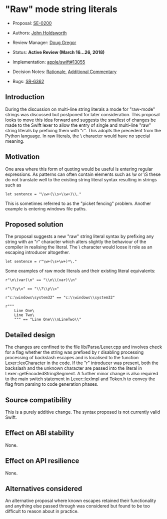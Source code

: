 # "Raw" mode string literals

* Proposal: [SE-0200](0200-raw-string-escaping.md)
* Authors: [John Holdsworth](https://github.com/johnno1962)
* Review Manager: [Doug Gregor](https://github.com/DougGregor)
* Status: **Active Review (March 16...26, 2018)**

* Implementation: [apple/swift#13055](https://github.com/apple/swift/pull/13055)
* Decision Notes: [Rationale](https://lists.swift.org/pipermail/swift-evolution/), [Additional Commentary](https://lists.swift.org/pipermail/swift-evolution/)
* Bugs: [SR-6362](https://bugs.swift.org/browse/SR-6362)

## Introduction

During the discussion on multi-line string literals a mode for "raw-mode" strings was discussed but postponed for later consideration. This proposal looks to move this idea forward and suggests the smallest of changes be made to the Swift lexer to allow the entry of single and multi-line "raw" string literals by prefixing them with "r". This adopts the precedent from the Python language. In raw literals, the \ character would have no special meaning.

## Motivation

One area where this form of quoting would be useful is entering regular expressions. As patterns can often contain elements such as \w or \S these do not translate well to the existing string literal syntax resulting in strings such as 

    let sentence = "\\w+(\\s+\\w+)\\."
    
This is sometimes referred to as the "picket fencing" problem. Another example is entering windows file paths.

## Proposed solution

The proposal suggests a new "raw" string literal syntax by prefixing any string with an "r" character which alters slightly the behaviour of the compiler in realising the literal. The \ character would loose it role as an escaping introducer altogether.

    let sentence = r"\w+(\s+\w+)*\."

Some examples of raw mode literals and their existing literal equivalents:

	r"\n\(var)\n" == "\\n\\(var)\\n"

	r"\?\y\=" == "\\?\\y\\="

	r"c:\windows\system32" == "c:\\windows\\system32"

	r"""
		Line One\
		Line Two\
		""" == "Line One\\\nLineTwo\\"

## Detailed design

The changes are confined to the file lib/Parse/Lexer.cpp and involves check for a flag whether the string was prefixed by r disabling processing processing of backslash escapes and is localised to the function Lexer::lexCharacter in the code. If the "r" introducer was present, both the backslash and the unknown character are passed into the literal in Lexer::getEncodedStringSegment. A further minor change is also required to the main switch statement in Lexer::lexImpl and Token.h to convey the flag from parsing to code generation phases.

## Source compatibility

This is a purely additive change. The syntax proposed is not currently valid Swift.

## Effect on ABI stability

None.

## Effect on API resilience

None.

## Alternatives considered

An alternative proposal where known escapes retained their functionality and anything else passed through was considered but found to be too difficult to reason about in practice.
